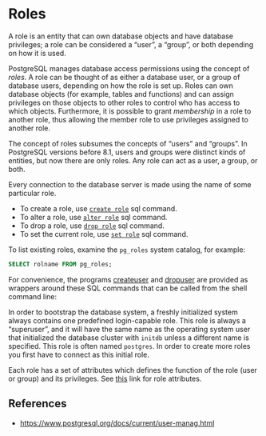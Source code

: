 # Roles

A role is an entity that can own database objects and have database privileges; a role can be considered a “user”, a “group”, or both depending on how it is used.

PostgreSQL manages database access permissions using the concept of _roles_. A role can be thought of as either a database user, or a group of database users, depending on how the role is set up. Roles can own database objects (for example, tables and functions) and can assign privileges on those objects to other roles to control who has access to which objects. Furthermore, it is possible to grant _membership_ in a role to another role, thus allowing the member role to use privileges assigned to another role.

The concept of roles subsumes the concepts of “users” and “groups”. In PostgreSQL versions before 8.1, users and groups were distinct kinds of entities, but now there are only roles. Any role can act as a user, a group, or both.

Every connection to the database server is made using the name of some particular role.

- To create a role, use [`create role`](postgres/commands/create-role.md) sql command.
- To alter a role, use [`alter role`](postgres/commands/alter-role) sql command.
- To drop a role, use [`drop role`](postgres/commands/drop-role) sql command.
- To set the current role, use [`set role`](postgres/commands/set-role) sql command.

To list existing roles, examine the `pg_roles` system catalog, for example:

```sql
SELECT rolname FROM pg_roles;
```

For convenience, the programs [createuser](https://www.postgresql.org/docs/current/app-createuser.html "createuser") and [dropuser](https://www.postgresql.org/docs/current/app-dropuser.html "dropuser") are provided as wrappers around these SQL commands that can be called from the shell command line:

In order to bootstrap the database system, a freshly initialized system always contains one predefined login-capable role. This role is always a “superuser”, and it will have the same name as the operating system user that initialized the database cluster with `initdb` unless a different name is specified. This role is often named `postgres`. In order to create more roles you first have to connect as this initial role.

Each role has a set of attributes which defines the function of the role (user or group) and its privileges. See [this](https://www.postgresql.org/docs/current/role-attributes.html) link for role attributes.

## References

- https://www.postgresql.org/docs/current/user-manag.html
